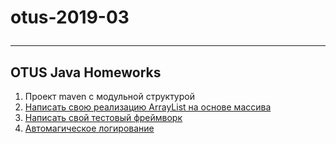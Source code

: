 otus-2019-03</p>
================
  ***
## OTUS Java Homeworks
1. Проект maven с модульной структурой
2. [Написать свою реализацию ArrayList на основе массива](https://github.com/eugenesev/otus-2019-03/tree/master/HW02-collections/HW-2%20Readme.md)
3. [Написать свой тестовый фреймворк](https://github.com/eugenesev/otus-2019-03/tree/master/HW03-test/HW-3%20Readme.md)
4. [Автомагическое логирование](https://github.com/eugenesev/otus-2019-03/blob/master/HW04-logging/HW-4%20Readme.md)
